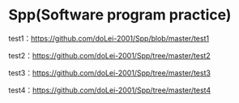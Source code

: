 # Spp(Software program practice)

test1：https://github.com/doLei-2001/Spp/blob/master/test1

test2：https://github.com/doLei-2001/Spp/tree/master/test2

test3：https://github.com/doLei-2001/Spp/tree/master/test3

test4：https://github.com/doLei-2001/Spp/tree/master/test4
